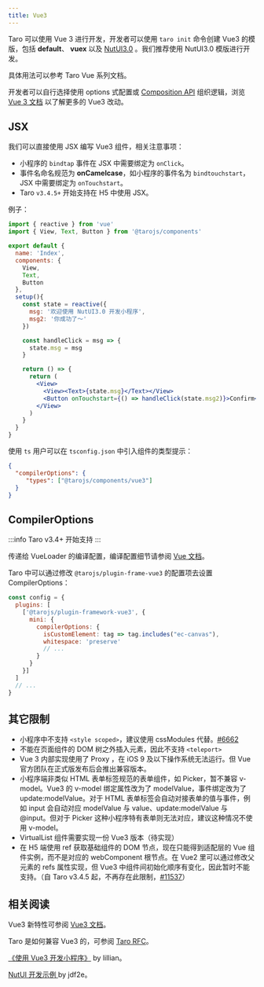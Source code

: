 ```yaml
---
title: Vue3
---
```


Taro 可以使用 Vue 3 进行开发，开发者可以使用 `taro init` 命令创建 Vue3 的模版，包括 **default**、 **vuex** 以及 [NutUI3.0](https://nutui.jd.com/#/button) 。我们推荐使用 NutUI3.0 模版进行开发。

具体用法可以参考 Taro Vue 系列文档。

开发者可以自行选择使用 options 式配置或 [Composition API](https://v3.vuejs.org/guide/composition-api-introduction.html) 组织逻辑，浏览 [Vue 3 文档](https://v3.vuejs.org/) 以了解更多的 Vue3 改动。

## JSX

我们可以直接使用 JSX 编写 Vue3 组件，相关注意事项：

- 小程序的 `bindtap` 事件在 JSX 中需要绑定为 `onClick`。
- 事件名命名规范为 **onCamelcase**，如小程序的事件名为 `bindtouchstart`，JSX 中需要绑定为 `onTouchstart`。
- Taro `v3.4.5+` 开始支持在 H5 中使用 JSX。

例子：

```jsx
import { reactive } from 'vue'
import { View, Text, Button } from '@tarojs/components'

export default {
  name: 'Index',
  components: {
    View,
    Text,
    Button
  },
  setup(){
    const state = reactive({
      msg: '欢迎使用 NutUI3.0 开发小程序',
      msg2: '你成功了～'
    })

    const handleClick = msg => {
      state.msg = msg
    }

    return () => {
      return (
        <View>
          <View><Text>{state.msg}</Text></View>
          <Button onTouchstart={() => handleClick(state.msg2)}>Confirm</Button>
        </View>
      )
    }
  }
}
```

使用 `ts` 用户可以在 `tsconfig.json` 中引入组件的类型提示：

```json
{
  "compilerOptions": {
     "types": ["@tarojs/components/vue3"]
  }
}
```

## CompilerOptions

:::info
Taro v3.4+ 开始支持
:::

传递给 VueLoader 的编译配置，编译配置细节请参阅 [Vue 文档](https://v3.vuejs.org/api/application-config.html#compileroptions)。

Taro 中可以通过修改 `@tarojs/plugin-frame-vue3` 的配置项去设置 CompilerOptions：

```js title="config/index.js"
const config = {
  plugins: [
    ['@tarojs/plugin-framework-vue3', {
      mini: {
        compilerOptions: {
          isCustomElement: tag => tag.includes("ec-canvas"),
          whitespace: 'preserve'
          // ...
        }
      }
    }]
  ]
  // ...
}
```

## 其它限制

* 小程序中不支持 `<style scoped>`，建议使用 cssModules 代替。[#6662](https://github.com/NervJS/taro/issues/6662)
* 不能在页面组件的 DOM 树之外插入元素，因此不支持 `<teleport>`
* Vue 3 内部实现使用了 Proxy ，在 iOS 9 及以下操作系统无法运行。但 Vue 官方团队在正式版发布后会推出兼容版本。
* 小程序端非类似 HTML 表单标签规范的表单组件，如 Picker，暂不兼容 v-model。Vue3 的 v-model 绑定属性改为了 modelValue，事件绑定改为了 update:modelValue。对于 HTML 表单标签会自动对接表单的值与事件，例如 input 会自动对应 modelValue 与 value、update:modelValue 与 @input。但对于 Picker 这种小程序特有表单则无法对应，建议这种情况不使用 v-model。
* VirtualList 组件需要实现一份 Vue3 版本（待实现）
* 在 H5 端使用 ref 获取基础组件的 DOM 节点，现在只能得到适配层的 Vue 组件实例，而不是对应的 webComponent 根节点。在 Vue2 里可以通过修改父元素的 refs 属性实现，但 Vue3 中组件间初始化顺序有变化，因此暂时不能支持。（自 Taro v3.4.5 起，不再存在此限制，[#11537](https://github.com/NervJS/taro/pull/11537)）

## 相关阅读

Vue3 新特性可参阅 [Vue3 文档](https://v3.vuejs.org/guide/migration/introduction.html#notable-new-features)。

Taro 是如何兼容 Vue3 的，可参阅 [Taro RFC](https://github.com/NervJS/taro-rfcs/blob/master/rfcs/0001-vue-3-support.md)。

[《使用 Vue3 开发小程序》](https://taro-club.jd.com/topic/2267/%E4%BD%BF%E7%94%A8-vue3-%E5%BC%80%E5%8F%91%E5%B0%8F%E7%A8%8B%E5%BA%8F) by lillian。

[ NutUI 开发示例 ](https://github.com/jdf2e/nutui-demo/tree/master/taro) by jdf2e。
